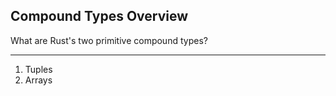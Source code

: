 ## Compound Types Overview

What are Rust's two primitive compound types?

---

1. Tuples
2. Arrays


